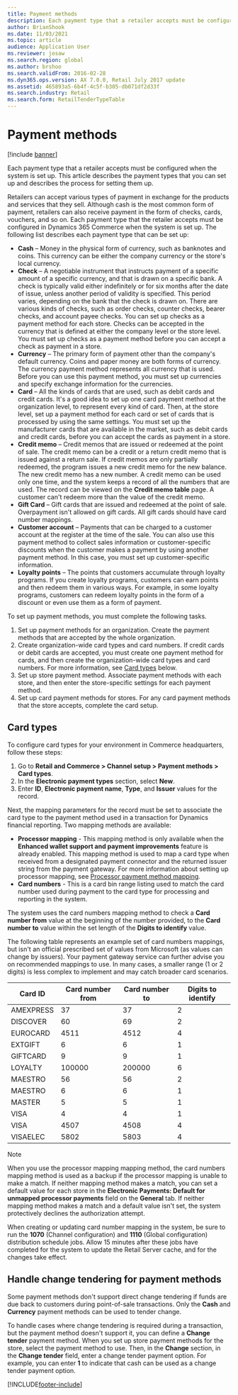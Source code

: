 ```yaml
---
title: Payment methods
description: Each payment type that a retailer accepts must be configured when the system is set up. This article describes the payment types that you can set up and describes the process for setting them up.
author: BrianShook
ms.date: 11/03/2021
ms.topic: article
audience: Application User
ms.reviewer: josaw
ms.search.region: global
ms.author: brshoo
ms.search.validFrom: 2016-02-28
ms.dyn365.ops.version: AX 7.0.0, Retail July 2017 update
ms.assetid: 465893a5-6b4f-4c5f-b305-db071df2d33f
ms.search.industry: Retail
ms.search.form: RetailTenderTypeTable
---
```


# Payment methods

[!include [banner](includes/banner.md)]

Each payment type that a retailer accepts must be configured when the system is set up. This article describes the payment types that you can set up and describes the process for setting them up.

Retailers can accept various types of payment in exchange for the products and services that they sell. Although cash is the most common form of payment, retailers can also receive payment in the form of checks, cards, vouchers, and so on. Each payment type that the retailer accepts must be configured in Dynamics 365 Commerce when the system is set up. The following list describes each payment type that can be set up:

- **Cash** – Money in the physical form of currency, such as banknotes and coins. This currency can be either the company currency or the store's local currency.
- **Check** – A negotiable instrument that instructs payment of a specific amount of a specific currency, and that is drawn on a specific bank. A check is typically valid either indefinitely or for six months after the date of issue, unless another period of validity is specified. This period varies, depending on the bank that the check is drawn on. There are various kinds of checks, such as order checks, counter checks, bearer checks, and account payee checks. You can set up checks as a payment method for each store. Checks can be accepted in the currency that is defined at either the company level or the store level. You must set up checks as a payment method before you can accept a check as payment in a store.
- **Currency** – The primary form of payment other than the company's default currency. Coins and paper money are both forms of currency. The currency payment method represents all currency that is used. Before you can use this payment method, you must set up currencies and specify exchange information for the currencies.
- **Card** – All the kinds of cards that are used, such as debit cards and credit cards. It's a good idea to set up one card payment method at the organization level, to represent every kind of card. Then, at the store level, set up a payment method for each card or set of cards that is processed by using the same settings. You must set up the manufacturer cards that are available in the market, such as debit cards and credit cards, before you can accept the cards as payment in a store.
- **Credit memo** – Credit memos that are issued or redeemed at the point of sale. The credit memo can be a credit or a return credit memo that is issued against a return sale. If credit memos are only partially redeemed, the program issues a new credit memo for the new balance. The new credit memo has a new number. A credit memo can be used only one time, and the system keeps a record of all the numbers that are used. The record can be viewed on the **Credit memo table** page. A customer can't redeem more than the value of the credit memo.
- **Gift Card** – Gift cards that are issued and redeemed at the point of sale. Overpayment isn't allowed on gift cards. All gift cards should have card number mappings. 
- **Customer account** – Payments that can be charged to a customer account at the register at the time of the sale. You can also use this payment method to collect sales information or customer-specific discounts when the customer makes a payment by using another payment method. In this case, you must set up customer-specific information.
- **Loyalty points** – The points that customers accumulate through loyalty programs. If you create loyalty programs, customers can earn points and then redeem them in various ways. For example, in some loyalty programs, customers can redeem loyalty points in the form of a discount or even use them as a form of payment.

To set up payment methods, you must complete the following tasks.

1. Set up payment methods for an organization. Create the payment methods that are accepted by the whole organization.
2. Create organization-wide card types and card numbers. If credit cards or debit cards are accepted, you must create one payment method for cards, and then create the organization-wide card types and card numbers. For more information, see [Card types](#card-types) below.
3. Set up store payment method. Associate payment methods with each store, and then enter the store-specific settings for each payment method.
4. Set up card payment methods for stores. For any card payment methods that the store accepts, complete the card setup.

## Card types

To configure card types for your environment in Commerce headquarters, follow these steps:

1. Go to **Retail and Commerce \> Channel setup \> Payment methods \> Card types**.
1. In the **Electronic payment types** section, select **New**.
1. Enter **ID**, **Electronic payment name**, **Type**, and **Issuer** values for the record.

Next, the mapping parameters for the record must be set to associate the card type to the payment method used in a transaction for Dynamics financial reporting. Two mapping methods are available:
 - **Processor mapping** - This mapping method is only available when the **Enhanced wallet support and payment improvements** feature is already enabled. This mapping method is used to map a card type when received from a designated payment connector and the returned issuer string from the payment gateway. For more information about setting up processor mapping, see [Processor payment method mapping](dev-itpro/wallets.md#processor-payment-method-mapping).
 - **Card numbers** - This is a card bin range listing used to match the card number used during payment to the card type for processing and reporting in the system. 

The system uses the card numbers mapping method to check a **Card number from** value at the beginning of the number provided, to the **Card number to** value within the set length of the **Digits to identify** value.  

The following table represents an example set of card numbers mappings, but isn't an official prescribed set of values from Microsoft (as values can change by issuers). Your payment gateway service can further advise you on recommended mappings to use. In many cases, a smaller range (1 or 2 digits) is less complex to implement and may catch broader card scenarios.

| Card ID   | Card number from | Card number to | Digits to identify |
| --------- | ---------------- | -------------- | ------------------ |
| AMEXPRESS | 37               | 37             | 2                  |
| DISCOVER  | 60               | 69             | 2                  |
| EUROCARD  | 4511             | 4512           | 4                  |
| EXTGIFT   | 6                | 6              | 1                  |
| GIFTCARD  | 9                | 9              | 1                  |
| LOYALTY   | 100000           | 200000         | 6                  |
| MAESTRO   | 56               | 56             | 2                  |
| MAESTRO   | 6                | 6              | 1                  |
| MASTER    | 5                | 5              | 1                  |
| VISA      | 4                | 4              | 1                  |
| VISA      | 4507             | 4508           | 4                  |
| VISAELEC  | 5802             | 5803           | 4                  |

> [!NOTE]
> When you use the processor mapping mapping method, the card numbers mapping method is used as a backup if the processor mapping is unable to make a match. If neither mapping method makes a match, you can set a default value for each store in the **Electronic Payments: Default for unmapped processor payments** field on the **General** tab. If neither mapping method makes a match and a default value isn't set, the system protectively declines the authorization attempt.

When creating or updating card number mapping in the system, be sure to run the **1070** (Channel configuration) and **1110** (Global configuration) distribution schedule jobs. Allow 15 minutes after these jobs have completed for the system to update the Retail Server cache, and for the changes take effect.

## Handle change tendering for payment methods

Some payment methods don't support direct change tendering if funds are due back to customers during point-of-sale transactions. Only the **Cash** and **Currency** payment methods can be used to tender change. 

To handle cases where change tendering is required during a transaction, but the payment method doesn't support it, you can define a **Change tender** payment method. When you set up store payment methods for the store, select the payment method to use. Then, in the **Change** section, in the **Change tender** field, enter a change tender payment option. For example, you can enter **1** to indicate that cash can be used as a change tender payment option.

[!INCLUDE[footer-include](../includes/footer-banner.md)]
